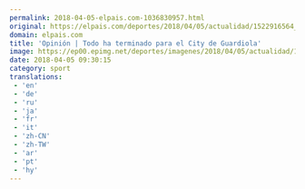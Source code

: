 ```yaml
---
permalink: 2018-04-05-elpais.com-1036830957.html
original: https://elpais.com/deportes/2018/04/05/actualidad/1522916564_663370.html#?ref=rss&format=simple&link=link
domain: elpais.com
title: 'Opinión | Todo ha terminado para el City de Guardiola'
image: https://ep00.epimg.net/deportes/imagenes/2018/04/05/actualidad/1522916564_663370_1522917029_rrss_normal.jpg
date: 2018-04-05 09:30:15
category: sport
translations: 
 - 'en'
 - 'de'
 - 'ru'
 - 'ja'
 - 'fr'
 - 'it'
 - 'zh-CN'
 - 'zh-TW'
 - 'ar'
 - 'pt'
 - 'hy'
---
```


